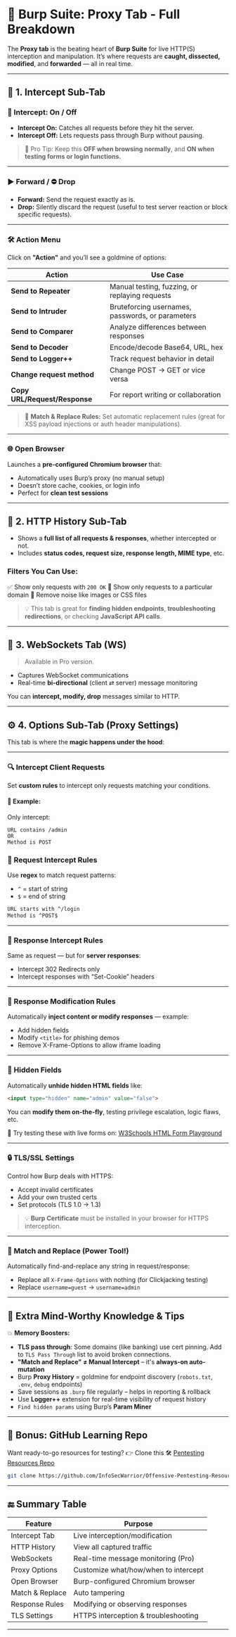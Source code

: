 
# 🔐 Burp Suite: Proxy Tab - Full Breakdown

The **Proxy tab** is the beating heart of **Burp Suite** for live HTTP(S) interception and manipulation. It’s where requests are **caught, dissected, modified**, and **forwarded** — all in real time.

---

## 🧩 1. **Intercept Sub-Tab**

### 🔄 Intercept: On / Off

* **Intercept On:**
  Catches all requests before they hit the server.
* **Intercept Off:**
  Lets requests pass through Burp without pausing.

> 📌 Pro Tip: Keep this **OFF when browsing normally**, and **ON when testing forms or login functions.**

---

### ▶️ Forward / ⛔ Drop

* **Forward:** Send the request exactly as is.
* **Drop:** Silently discard the request (useful to test server reaction or block specific requests).

---

### 🛠️ Action Menu

Click on **"Action"** and you’ll see a goldmine of options:

| Action                        | Use Case                                         |
| ----------------------------- | ------------------------------------------------ |
| **Send to Repeater**          | Manual testing, fuzzing, or replaying requests   |
| **Send to Intruder**          | Bruteforcing usernames, passwords, or parameters |
| **Send to Comparer**          | Analyze differences between responses            |
| **Send to Decoder**           | Encode/decode Base64, URL, hex                   |
| **Send to Logger++**          | Track request behavior in detail                 |
| **Change request method**     | Change POST → GET or vice versa                  |
| **Copy URL/Request/Response** | For report writing or collaboration              |

> 📎 **Match & Replace Rules:** Set automatic replacement rules (great for XSS payload injections or auth header manipulations).

---

### 🌐 Open Browser

Launches a **pre-configured Chromium browser** that:

* Automatically uses Burp’s proxy (no manual setup)
* Doesn’t store cache, cookies, or login info
* Perfect for **clean test sessions**

---

## 📜 2. **HTTP History Sub-Tab**

* Shows a **full list of all requests & responses**, whether intercepted or not.
* Includes **status codes, request size, response length, MIME type**, etc.

### Filters You Can Use:

✅ Show only requests with `200 OK`
🔎 Show only requests to a particular domain
🧼 Remove noise like images or CSS files

> 💡 This tab is great for **finding hidden endpoints**, **troubleshooting redirections**, or checking **JavaScript API calls**.

---

## 💬 3. **WebSockets Tab (WS)**

> Available in Pro version.

* Captures WebSocket communications
* Real-time **bi-directional** (client ⇄ server) message monitoring

You can **intercept, modify, drop** messages similar to HTTP.

---

## ⚙️ 4. **Options Sub-Tab (Proxy Settings)**

This tab is where the **magic happens under the hood**:

---

### 🔍 Intercept Client Requests

Set **custom rules** to intercept only requests matching your conditions.

#### 🧪 Example:

Only intercept:

```
URL contains /admin
OR
Method is POST
```

### 🧠 Request Intercept Rules

Use **regex** to match request patterns:

* `^` = start of string
* `$` = end of string

```bash
URL starts with ^/login
Method is ^POST$
```

---

### 📩 Response Intercept Rules

Same as request — but for **server responses**:

* Intercept 302 Redirects only
* Intercept responses with “Set-Cookie” headers

---

### 🧬 Response Modification Rules

Automatically **inject content or modify responses** — example:

* Add hidden fields
* Modify `<title>` for phishing demos
* Remove X-Frame-Options to allow iframe loading

---

### 👻 Hidden Fields

Automatically **unhide hidden HTML fields** like:

```html
<input type="hidden" name="admin" value="false">
```

You can **modify them on-the-fly**, testing privilege escalation, logic flaws, etc.

🔗 Try testing these with live forms on:
[W3Schools HTML Form Playground](https://www.w3schools.com/html/html_forms.asp)

---

### 🔒 TLS/SSL Settings

Control how Burp deals with HTTPS:

* Accept invalid certificates
* Add your own trusted certs
* Set protocols (TLS 1.0 → 1.3)

> 💡 **Burp Certificate** must be installed in your browser for HTTPS interception.

---

### 🧠 Match and Replace (Power Tool!)

Automatically find-and-replace any string in request/response:

* Replace all `X-Frame-Options` with nothing (for Clickjacking testing)
* Replace `username=guest` → `username=admin`

---

## 🧠 Extra Mind-Worthy Knowledge & Tips

💥 **Memory Boosters:**

* **TLS pass through**: Some domains (like banking) use cert pinning. Add to `TLS Pass Through` list to avoid broken connections.
* **"Match and Replace" ≠ Manual Intercept** – it's **always-on auto-mutation**
* Burp **Proxy History** = goldmine for endpoint discovery (`robots.txt`, `.env`, `debug` endpoints)
* Save sessions as `.burp` file regularly – helps in reporting & rollback
* Use **Logger++** extension for real-time visibility of request history
* `Find hidden params` using Burp’s **Param Miner**

---

## 📁 Bonus: GitHub Learning Repo

Want ready-to-go resources for testing?
👉 Clone this 🛠️ [Pentesting Resources Repo](https://github.com/InfoSecWarrior/Offensive-Pentesting-Resources)

```bash
git clone https://github.com/InfoSecWarrior/Offensive-Pentesting-Resources.git
```

---

## 🔚 Summary Table

| Feature         | Purpose                              |
| --------------- | ------------------------------------ |
| Intercept Tab   | Live interception/modification       |
| HTTP History    | View all captured traffic            |
| WebSockets      | Real-time message monitoring (Pro)   |
| Proxy Options   | Customize what/how/when to intercept |
| Open Browser    | Burp-configured Chromium browser     |
| Match & Replace | Auto tampering                       |
| Response Rules  | Modifying or observing responses     |
| TLS Settings    | HTTPS interception & troubleshooting |

---
